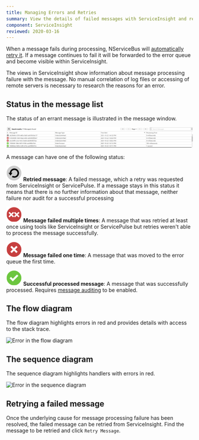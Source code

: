 ```yaml
---
title: Managing Errors and Retries
summary: View the details of failed messages with ServiceInsight and retry them
component: ServiceInsight
reviewed: 2020-03-16
---
```


When a message fails during processing, NServiceBus will [automatically retry it](/nservicebus/recoverability/). If a message continues to fail it will be forwarded to the error queue and become visible within ServiceInsight.

The views in ServiceInsight show information about message processing failure with the message. No manual correlation of log files or accessing of remote servers is necessary to research the reasons for an error.


## Status in the message list

The status of an errant message is illustrated in the message window.

![An error in the message window](images/overview-messagewindowerror.png 'width=500')

A message can have one of the following status:

![Retry icon](images/status-retry-icon.png 'width=20') **Retried message**: A failed message, which a retry was requested from ServiceInsight or ServicePulse. If a message stays in this status it means that there is no further information about that message, neither failure nor audit for a successful processing

![Retry icon](images/status-multiple-error-icon.png 'width=20') **Message failed multiple times**: A message that was retried at least once using tools like ServiceInsight or ServicePulse but retries weren't able to process the message successfully.

![Retry icon](images/status-error-icon.png 'width=20') **Message failed one time**: A message that was moved to the error queue the first time.

![Retry icon](images/status-success-icon.png 'width=20') **Successful processed message**: A message that was successfully processed. Requires [message auditing](/nservicebus/operations/auditing.md) to be enabled.

## The flow diagram

The flow diagram highlights errors in red and provides details with access to the stack trace.

![Error in the flow diagram](images/overview-flowdiagramwitherror.png 'width=500')


## The sequence diagram

The sequence diagram highlights handlers with errors in red.

![Error in the sequence diagram](images/overview-sequence-diagram-witherror.png 'width=500')


## Retrying a failed message

Once the underlying cause for message processing failure has been resolved, the failed message can be retried from ServiceInsight. Find the message to be retried and click `Retry Message`.
